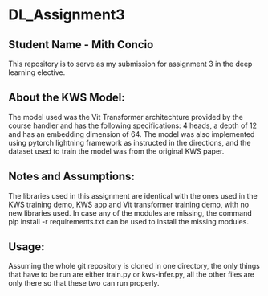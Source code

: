 # DL_Assignment3

## Student Name - Mith Concio

This repository is to serve as my submission for assignment 3 in the deep learning elective.

## About the KWS Model:
The model used was the Vit Transformer architechture provided by the course handler and has the following specifications: 4 heads, a depth of 12 and has an embedding dimension of 64. The model was also implemented using pytorch lightning framework as instructed in the directions, and the dataset used to train the model was from the original KWS paper.

## Notes and Assumptions:
The libraries used in this assignment are identical with the ones used in the KWS training demo, KWS app and Vit transformer training demo, with no new libraries used. In case any of the modules are missing, the command pip install -r requirements.txt can be used to install the missing modules. 

## Usage:
Assuming the whole git repository is cloned in one directory, the only things that have to be run are either train.py or kws-infer.py, all the other files are only there so that these two can run properly.



